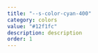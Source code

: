 ```yaml
---
title: "--s-color-cyan-400"
category: colors
value: "#12f1fc"
description: description
order: 1
---
```

